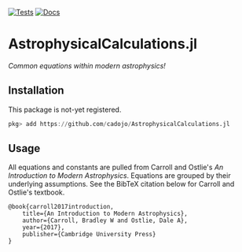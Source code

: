 [![Tests](https://github.com/cadojo/AstrophysicalCalculations.jl/workflows/UnitTests/badge.svg)](https://github.com/cadojo/AstrophysicalCalculations.jl/actions?query=workflow%3AUnitTests)
[![Docs](https://github.com/cadojo/AstrophysicalCalculations.jl/workflows/Documentation/badge.svg)](https://cadojo.github.io/AstrophysicalCalculations.jl)

# AstrophysicalCalculations.jl

_Common equations within modern astrophysics!_

## Installation

This package is not-yet registered.

```julia
pkg> add https://github.com/cadojo/AstrophysicalCalculations.jl
```

## Usage

All equations and constants are pulled from Carroll and Ostlie's _An Introduction to 
Modern Astrophysics_. Equations are grouped by their underlying assumptions. See the 
BibTeX citation below for Carroll and Ostlie's textbook.

    @book{carroll2017introduction,
        title={An Introduction to Modern Astrophysics},
        author={Carroll, Bradley W and Ostlie, Dale A},
        year={2017},
        publisher={Cambridge University Press}
    }

